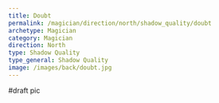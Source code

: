 ```yaml
---
title: Doubt
permalink: /magician/direction/north/shadow_quality/doubt
archetype: Magician
category: Magician
direction: North
type: Shadow Quality
type_general: Shadow Quality
image: /images/back/doubt.jpg
---
```

#draft pic
